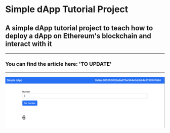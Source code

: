 # Simple dApp Tutorial Project

## A simple dApp tutorial project to teach how to deploy a dApp on Ethereum's blockchain and interact with it
  ---
### You can find the article here: 'TO UPDATE'
  ---
<img src='github.png' />
